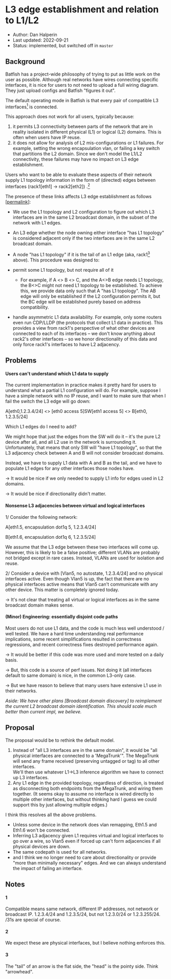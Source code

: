 # L3 edge establishment and relation to L1/L2

* Author: Dan Halperin
* Last updated: 2022-09-21
* Status: implemented, but switched off in `master`

## Background

Batfish has a project-wide philosophy of trying to put as little work on the user as possible.
Although real networks have wires connecting specific interfaces, it is nice for users to not need
to upload a full wiring diagram. They just upload configs and Batfish "figures it out".

The default operating mode in Batfish is that every pair of compatible L3
interfaces[<sup>1</sup>](#1) is
connected.

This approach does not work for all users, typically because:

1. it permits L3 connectivity between parts of the network that are in reality isolated in different
   physical (L1) or logical (L2) domains. This is often when users have IP reuse.
2. it does not allow for analysis of L2 mis-configurations or L1 failures. For example, setting the
   wrong encapsulation vlan, or failing a key switch that partitions the L2 domain. Since we don't
   model the L1/L2 connectivity, these failures may have no impact on L3 edge establishment.

Users who want to be able to evaluate these aspects of their network supply L1 topology information
in the form of (directed) edges between interfaces (rack1[eth1] → rack2[eth2])
.[<sup>2</sup>](#2)

The presence of these links affects L3 edge establishment as
follows [[permalink](https://github.com/batfish/batfish/blob/1cd58cfdf7e121c5d9c773a391fea0b3832a71dd/projects/batfish-common-protocol/src/main/java/org/batfish/common/topology/TopologyUtil.java#L526-L534)]:

* We use the L1 topology and L2 configuration to figure out which L3 interfaces are in the same L2
  broadcast domain, in the subset of the network with L1 edges.
* An L3 edge whether the node owning either interface "has L1 topology" is considered adjacent only
  if the two interfaces are in the same L2 broadcast domain.
* A node "has L1 topology" if it is the tail of an L1 edge (aka, rack1[<sup>3</sup>](#3)
  above).
  This procedure was designed to:


* permit some L1 topology, but not require all of it
    * For example, if A &lt;> B &lt;> C, and the A&lt;>B edge needs L1 topology, the B&lt;>C might
      not need L1 topology to be established. To achieve this, we provide data only such that A "has
      L1 topology". The AB edge will only be established if the L2 configuration permits it, but the
      BC edge will be established purely based on address compatibility.
* handle asymmetric L1 data availability. For example, only some routers even run CDP/LLDP (the
  protocols that collect L1 data in practice). This provides a view from rack1's perspective of what
  other devices are connected to each of its interfaces – we don't know anything about rack2's other
  interfaces – so we honor directionality of this data and only force rack1's interfaces to have L2
  adjacency.

## Problems

#### Users can't understand which L1 data to supply

The current implementation in practice makes it pretty hard for users to understand what a partial
L1 configuration will do. For example, suppose I have a simple network with no IP reuse, and I want
to make sure that when I fail the switch the L3 edge will go down:

A[eth0,1.2.3.4/24] &lt;> [eth0 access 5]SW[eth1 access 5] &lt;> B[eth0, 1.2.3.5/24]

Which L1 edges do I need to add?

We might hope that just the edges from the SW will do it – it's the pure L2 device after all, and
all L2 use in the network is surrounding it. Unfortunately, that means that only SW will "have L1
topology", so that the L3 adjacency check between A and B will not consider broadcast domains.

Instead, we have to supply L1 data with A and B as the tail, and we have to populate L1 edges for
any other interfaces those nodes have.

→ It would be nice if we only needed to supply L1 info for edges used in L2 domains.

→ It would be nice if directionality didn't matter.

#### Nonsense L3 adjacencies between virtual and logical interfaces

1/ Consider the following network:

A[eth1.5, encapsulation dot1q 5, 1.2.3.4/24]

B[eth1.6, encapsulation dot1q 6, 1.2.3.5/24]

We assume that the L3 edge between these two interfaces will come up. However, this is likely to be
a false positive; different VLANs are probably not bridged except in rare cases. Instead, VLANs are
used for isolation and reuse.

2/ Consider a device with [Vlan5, no autostate, 1.2.3.4/24] and no physical interfaces active. Even
though Vlan5 is up, the fact that there are no physical interfaces active means that Vlan5 can't
communicate with any other device. This matter is completely ignored today.

→ It's not clear that treating all virtual or logical interfaces as in the same broadcast domain
makes sense.

#### (Minor) Engineering: essentially disjoint code paths

Most users do not use L1 data, and the code is much less well understood / well tested. We have a
hard time understanding real performance implications, some recent simplifications resulted in
correctness regressions, and recent correctness fixes destroyed performance again.

→ It would be better if this code was more used and more tested on a daily basis.

→ But, this code is a source of perf issues. Not doing it (all interfaces default to same domain) is
nice, in the common L3-only case.

→ But we have reason to believe that many users have extensive L1 use in their
networks.

_Aside: We have other plans [Broadcast domain discovery] to reimplement the current L2 broadcast
domain identification. This should scale much better than current impl, we believe._

## Proposal

The proposal would be to rethink the default model.

1. Instead of "all L3 interfaces are in the same domain", it would be "all physical interfaces are
   connected to a 'MegaTrunk'". The MegaTrunk will send any frame received (preserving untagged or
   tag) to all other interfaces. \
   We'll then use whatever L1->L3 inference algorithm we have to connect up L3 interfaces.
2. Any L1 edge in the provided topology, regardless of direction, is treated as disconnecting both
   endpoints from the MegaTrunk, and wiring them together. (It seems okay to assume no interface is
   wired directly to multiple other interfaces, but without thinking hard I guess we could support
   this by just allowing multiple edges.)

I think this resolves all the above problems.

* Unless some device in the network does vlan remapping, Eth1.5 and Eth1.6 won't be connected.
* Inferring L3 adjacency given L1 requires virtual and logical interfaces to go over a wire, so
  Vlan5 even if forced up can't form adjacencies if all physical devices are down.
* The same codepath is used for all networks.
* and I think we no longer need to care about directionality or provide "more than minimally
  necessary" edges. And we can always understand the impact of failing an interface.

## Notes

#### 1

Compatible means same network, different IP addresses, not network or broadcast IP. 1.2.3.4/24 and
1.2.3.5/24, but not 1.2.3.0/24 or 1.2.3.255/24. /31s are special of course.

#### 2

We expect these are physical interfaces, but I believe nothing enforces this.

#### 3

The "tail" of an arrow is the flat side, the "head" is the pointy side. Think "arrowhead".

